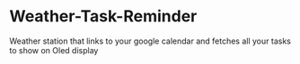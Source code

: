 # Weather-Task-Reminder
Weather station that links to your google calendar and fetches all your tasks to show on Oled display
